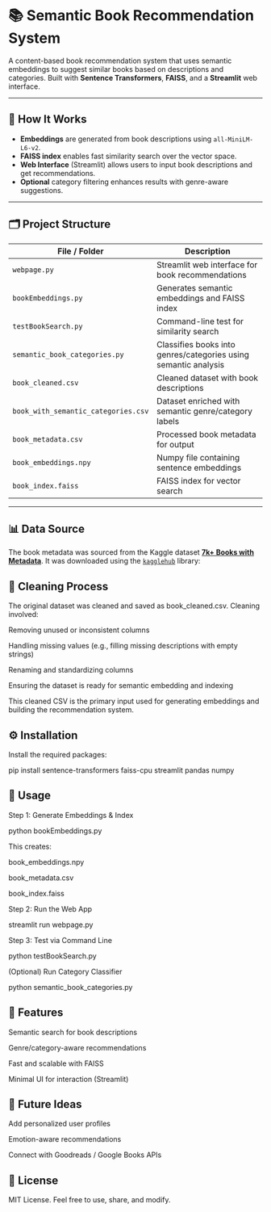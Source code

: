 # 📚 Semantic Book Recommendation System

A content-based book recommendation system that uses semantic embeddings to suggest similar books based on descriptions and categories. Built with **Sentence Transformers**, **FAISS**, and a **Streamlit** web interface.

---

## 🚀 How It Works

- **Embeddings** are generated from book descriptions using `all-MiniLM-L6-v2`.
- **FAISS index** enables fast similarity search over the vector space.
- **Web Interface** (Streamlit) allows users to input book descriptions and get recommendations.
- **Optional** category filtering enhances results with genre-aware suggestions.

---

## 🗂️ Project Structure

| File / Folder                   | Description |
|--------------------------------|-------------|
| `webpage.py`                   | Streamlit web interface for book recommendations |
| `bookEmbeddings.py`            | Generates semantic embeddings and FAISS index |
| `testBookSearch.py`            | Command-line test for similarity search |
| `semantic_book_categories.py`  | Classifies books into genres/categories using semantic analysis |
| `book_cleaned.csv`             | Cleaned dataset with book descriptions |
| `book_with_semantic_categories.csv` | Dataset enriched with semantic genre/category labels |
| `book_metadata.csv`            | Processed book metadata for output |
| `book_embeddings.npy`          | Numpy file containing sentence embeddings |
| `book_index.faiss`             | FAISS index for vector search |
---

## 📊 Data Source

The book metadata was sourced from the Kaggle dataset [**7k+ Books with Metadata**](https://www.kaggle.com/datasets/dylanjcastillo/7k-books-with-metadata). It was downloaded using the [`kagglehub`](https://github.com/kagglehub/kagglehub) library:



## 🔧 Cleaning Process

The original dataset was cleaned and saved as book_cleaned.csv. Cleaning involved:

Removing unused or inconsistent columns

Handling missing values (e.g., filling missing descriptions with empty strings)

Renaming and standardizing columns

Ensuring the dataset is ready for semantic embedding and indexing

This cleaned CSV is the primary input used for generating embeddings and building the recommendation system.


## ⚙️ Installation

Install the required packages:

pip install sentence-transformers faiss-cpu streamlit pandas numpy



## 🧪 Usage
Step 1: Generate Embeddings & Index

python bookEmbeddings.py

This creates:

book_embeddings.npy

book_metadata.csv

book_index.faiss

Step 2: Run the Web App

streamlit run webpage.py

Step 3: Test via Command Line

python testBookSearch.py

(Optional) Run Category Classifier

python semantic_book_categories.py

 
## 🌟 Features
Semantic search for book descriptions

Genre/category-aware recommendations

Fast and scalable with FAISS

Minimal UI for interaction (Streamlit)

## 🔮 Future Ideas
Add personalized user profiles

Emotion-aware recommendations

Connect with Goodreads / Google Books APIs

## 📜 License
MIT License. Feel free to use, share, and modify.
